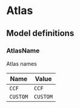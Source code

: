 # Atlas

## Model definitions

### AtlasName

Atlas names

| Name | Value |
|------|-------|
| `CCF` | `CCF` |
| `CUSTOM` | `CUSTOM` |


